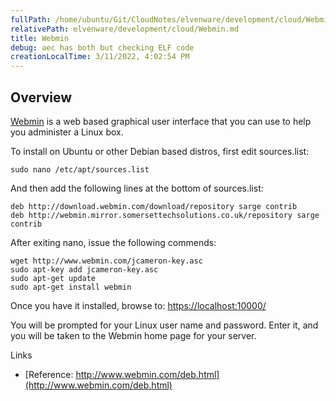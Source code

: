 ```yaml
---
fullPath: /home/ubuntu/Git/CloudNotes/elvenware/development/cloud/Webmin.md
relativePath: elvenware/development/cloud/Webmin.md
title: Webmin
debug: aec has both but checking ELF code
creationLocalTime: 3/11/2022, 4:02:54 PM
---
```


<!-- toc -->
<!-- tocstop -->

## Overview

[Webmin](http://www.webmin.com/index.html) is a web based graphical user
interface that you can use to help you administer a Linux box.

To install on Ubuntu or other Debian based distros, first edit
sources.list:

``` {.code}
sudo nano /etc/apt/sources.list
```

And then add the following lines at the bottom of sources.list:

``` {.code}
deb http://download.webmin.com/download/repository sarge contrib
deb http://webmin.mirror.somersettechsolutions.co.uk/repository sarge contrib
```

After exiting nano, issue the following commends:

``` {.code}
wget http://www.webmin.com/jcameron-key.asc
sudo apt-key add jcameron-key.asc
sudo apt-get update
sudo apt-get install webmin
```

Once you have it installed, browse to: <https://localhost:10000/>

You will be prompted for your Linux user name and password. Enter it,
and you will be taken to the Webmin home page for your server.

Links

-   [Reference:
    http://www.webmin.com/deb.html](http://www.webmin.com/deb.html)
